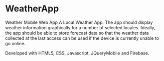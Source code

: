 # WeatherApp
Weather Mobile Web App
A Local Weather App. The app should display weather information graphically for a number of selected locales. Ideally, the app
should be able to store forecast data so that the weather data collected at the last access can be used if the device is currently unable to go online.

Developed with HTML5, CSS, Javascript, JQueryMobile and Firebase.
